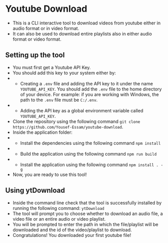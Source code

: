 # Youtube Download
- This is a CLI interactive tool to download videos from youtube either in audio format or in video format.
- It can also be used to download entire playlists also in either audio format or video format.

## Setting up the tool
- You must first get a Youtube API Key.
- You should add this key to your system either by:
- - Creating a `.env` file and adding the API key to it under the name `YOUTUBE_API_KEY`. You should add the `.env` file to the home directory of your device. For example: if you are working with Windows, the path to the `.env` file must be `C:/.env`.
- - Adding the API key as a global environment variable called `YOUTUBE_API_KEY`.
- Clone the repository using the following command `git clone https://github.com/Yousef-Essam/youtube-download`.
- Inside the application folder:
- - Install the dependencies using the following command `npm install`
- - Build the application using the following command `npm run build`
- - Install the application using the following command `npm install . -g`
- Now, you are ready to use this tool!

## Using ytDownload
- Inside the command line check that the tool is successfully installed by running the following command: `ytDownload`
- The tool will prompt you to choose whether to download an audio file, a video file or an entire audio or video playlist.
- You will be prompted to enter the path in which the file/playlist will be downloaded and the id of the video/playlist to download.
- Congratulations! You downloaded your first youtube file!